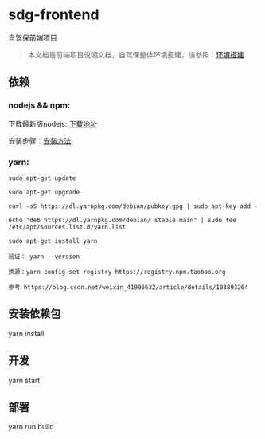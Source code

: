 # sdg-frontend
自驾保前端项目

>本文档是前端项目说明文档，自驾保整体环境搭建，请参照：[环境搭建](https://github.com/SelfDriveGuard/sdg-engine/docs/setup/setup.md)

## 依赖

### nodejs && npm:
下载最新版nodejs:  [下载地址](https://nodejs.org/en/download/)

安装步骤：[安装方法](https://github.com/nodejs/help/wiki/Installation)

### yarn: 
```
sudo apt-get update

sudo apt-get upgrade

curl -sS https://dl.yarnpkg.com/debian/pubkey.gpg | sudo apt-key add -
 
echo "deb https://dl.yarnpkg.com/debian/ stable main" | sudo tee /etc/apt/sources.list.d/yarn.list

sudo apt-get install yarn

验证： yarn --version

换源：yarn config set registry https://registry.npm.taobao.org

参考 https://blog.csdn.net/weixin_41996632/article/details/103893264
```
## 安装依赖包
yarn install

## 开发
yarn start

## 部署
yarn run build


